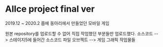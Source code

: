 # AlIce project final ver
 2019.12 ~ 2020.2 쯤에 동아리에서 만들었던 모바일 게임 
 
 원본 repository를 업로드할 수 없어 직접 작업했던 부분들만 업로드했다.
 소스코드 --> 스테이지5에 들어간 소스코드 파일
 오브젝트 --> 게임 그래픽 작업물들
